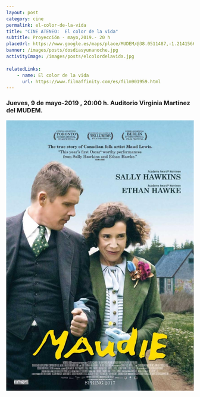 ```yaml
---
layout: post
category: cine
permalink: el-color-de-la-vida
title: "CINE ATENEO:  El color de la vida"
subtitle: Proyección - mayo,2019.- 20 h
placeUrl: https://www.google.es/maps/place/MUDEM/@38.0511487,-1.2141566,15z/data=!4m5!3m4!1s0x0:0xde6031502e1b4fbc!8m2!3d38.0511487!4d-1.2141566
banner: /images/posts/dosdiasyunanoche.jpg
activityImage: /images/posts/elcolordelavida.jpg

relatedLinks: 
    - name: El color de la vida
      url: https://www.filmaffinity.com/es/film901959.html
---
```


### Jueves, 9 de mayo-2019 , 20:00 h. Auditorio Virginia Martínez del MUDEM.


![cartel](/images/posts/elcolordelavida.jpg)
